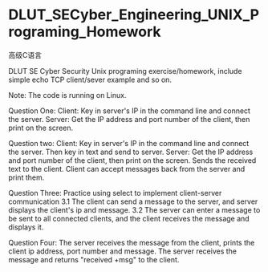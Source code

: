 # DLUT_SECyber_Engineering_UNIX_Programing_Homework
高级C语言

DLUT SE Cyber Security Unix programing exercise/homework, include simple echo TCP client/sever example and so on.

Note: The code is running on Linux.

Question One:
  Client: Key in server's IP in the command line and connect the server.
  Server: Get the IP address and port number of the client, then print on the screen.
  
Question two:
  Client: Key in server's IP in the command line and connect the server. Then key in text and send to server.
  Server: Get the IP address and port number of the client, then print on the screen. Sends the received text to the client.
  Client can accept messages back from the server and print them.
  
Question Three:
  Practice using select to implement client-server communication
3.1 The client can send a message to the server, and server displays the client's ip and message.
3.2 The server can enter a message to be sent to all connected clients, and the client receives the message and displays it.

Question Four:
  The server receives the message from the client, prints the client ip address, port number and message. 
  The server receives the message and returns "received +msg" to the client.
